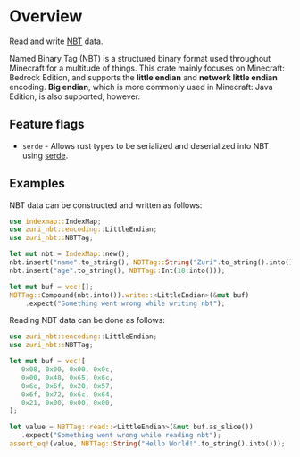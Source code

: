 # Overview

Read and write [NBT](https://minecraft.wiki/w/NBT) data.

Named Binary Tag (NBT) is a structured binary format used throughout Minecraft for a multitude
of things. This crate mainly focuses on Minecraft: Bedrock Edition, and supports the
**little endian** and **network little endian** encoding. **Big endian**, which is more commonly
used in Minecraft: Java Edition, is also supported, however.

## Feature flags

 - `serde` - Allows rust types to be serialized and deserialized into NBT using [serde](https://serde.rs/).

## Examples

NBT data can be constructed and written as follows:

```rust
use indexmap::IndexMap;
use zuri_nbt::encoding::LittleEndian;
use zuri_nbt::NBTTag;

let mut nbt = IndexMap::new();
nbt.insert("name".to_string(), NBTTag::String("Zuri".to_string().into()));
nbt.insert("age".to_string(), NBTTag::Int(18.into()));

let mut buf = vec![];
NBTTag::Compound(nbt.into()).write::<LittleEndian>(&mut buf)
    .expect("Something went wrong while writing nbt");
 ```

Reading NBT data can be done as follows:

 ```rust
use zuri_nbt::encoding::LittleEndian;
use zuri_nbt::NBTTag;

let mut buf = vec![
    0x08, 0x00, 0x00, 0x0c,
    0x00, 0x48, 0x65, 0x6c,
    0x6c, 0x6f, 0x20, 0x57,
    0x6f, 0x72, 0x6c, 0x64,
    0x21, 0x00, 0x00, 0x00,
];

let value = NBTTag::read::<LittleEndian>(&mut buf.as_slice())
    .expect("Something went wrong while reading nbt");
assert_eq!(value, NBTTag::String("Hello World!".to_string().into()));
 ```
